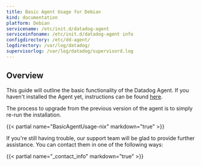```yaml
---
title: Basic Agent Usage for Debian
kind: documentation
platform: Debian
servicename: /etc/init.d/datadog-agent
serviceinfoname: /etc/init.d/datadog-agent info
configdirectory: /etc/dd-agent/
logdirectory: /var/log/datadog/
supervisorlog: /var/log/datadog/supervisord.log
---
```


## Overview

This guide will outline the basic functionality of the Datadog Agent.
If you haven't installed the Agent yet, instructions can be found [here](https://app.datadoghq.com/account/settings#agent/debian).

The process to upgrade from the previous version of the agent is to simply re-run the installation.

{{< partial name="BasicAgentUsage-nix" markdown="true" >}}


If you're still having trouble, our support team will be glad to provide further assistance.
You can contact them in one of the following ways:

{{< partial name="_contact_info" markdown="true" >}}


